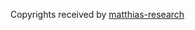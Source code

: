 Copyrights received by [matthias-research](https://github.com/matthias-research/pages/blob/master/tenMinutePhysics/17-fluidSim.html)